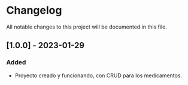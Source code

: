 # Changelog

All notable changes to this project will be documented in this file.


## [1.0.0] - 2023-01-29

### Added

- Proyecto creado y funcionando, con CRUD para los medicamentos. 

